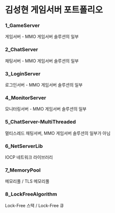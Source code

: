# 김성현 게임서버 포트폴리오

### 1_GameServer
게임서버 - MMO 게임서버 솔루션의 일부

### 2_ChatServer
채팅서버 - MMO 게임서버 솔루션의 일부

### 3_LoginServer
로그인서버 - MMO 게임서버 솔루션의 일부

### 4_MonitorServer
모니터링서버 - MMO 게임서버 솔루션의 일부

### 5_ChatServer-MultiThreaded
멀티스레드 채팅서버, MMO 게임서버 솔루션의 일부가 아님

### 6_NetServerLib
IOCP 네트워크 라이브러리

### 7_MemoryPool
메모리풀 / TLS 메모리풀

### 8_LockFreeAlgorithm
Lock-Free 스택 / Lock-Free 큐
